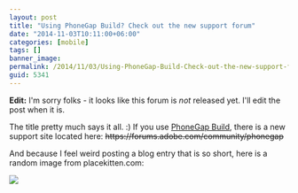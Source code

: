 ```yaml
---
layout: post
title: "Using PhoneGap Build? Check out the new support forum"
date: "2014-11-03T10:11:00+06:00"
categories: [mobile]
tags: []
banner_image: 
permalink: /2014/11/03/Using-PhoneGap-Build-Check-out-the-new-support-forum
guid: 5341
---
```


<p>
<b>Edit:</b> I'm sorry folks - it looks like this forum is <i>not</i> released yet. I'll edit the post when it is.
</p>

<p>
The title pretty much says it all. :) If you use <a href="http://build.phonegap.com">PhoneGap Build</a>, there is a new support site located here: <strike>https://forums.adobe.com/community/phonegap</strike>
</p>

<p>
And because I feel weird posting a blog entry that is so short, here is a random image from placekitten.com:
</p>

<p>
<img src="http://placekitten.com/g/200/300">
</p>